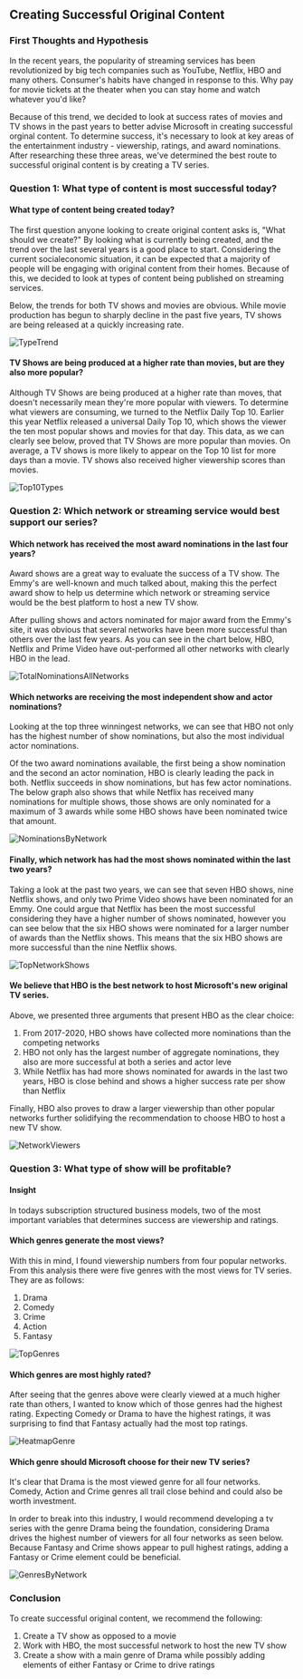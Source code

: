 ## Creating Successful Original Content
### First Thoughts and Hypothesis

In the recent years, the popularity of streaming services has been revolutionized by big tech companies such as YouTube, Netflix, HBO and many others. Consumer's habits have changed in response to this. Why pay for movie tickets at the theater when you can stay home and watch whatever you'd like? 

Because of this trend, we decided to look at success rates of movies and TV shows in the past years to better advise Microsoft in creating successful orginal content. To determine success, it's necessary to look at key areas of the entertainment industry - viewership, ratings, and award nominations. After researching these three areas, we've determined the best route to successful original content is by creating a TV series. 

### Question 1: What type of content is most successful today? 
#### What type of content being created today? 

The first question anyone looking to create original content asks is, "What should we create?" By looking what is currently being created, and the trend over the last several years is a good place to start. Considering the current socialeconomic situation, it can be expected that a majority of people will be engaging with original content from their homes. Because of this, we decided to look at types of content being published on streaming services. 

Below, the trends for both TV shows and movies are obvious. While movie production has begun to sharply decline in the past five years, TV shows are being released at a quickly increasing rate. 

![TypeTrend](https://github.com/drrausch/dsc-phase-1-project-online/blob/dana_branch/Images/TypeTrend.png) 

#### TV Shows are being produced at a higher rate than movies, but are they also more popular? 

Although TV Shows are being produced at a higher rate than moves, that doesn't necessarily mean they're more popular with viewers. To determine what viewers are consuming, we turned to the Netflix Daily Top 10. Earlier this year Netflix released a universal Daily Top 10, which shows the viewer the ten most popular shows and movies for that day. This data, as we can clearly see below, proved that TV Shows are more popular than movies. On average, a TV shows is more likely to appear on the Top 10 list for more days than a movie. TV shows also received higher viewership scores than movies. 

![Top10Types](https://github.com/drrausch/dsc-phase-1-project-online/blob/dana_branch/Images/Top10Types.png)

### Question 2: Which network or streaming service would best support our series?   
#### Which network has received the most award nominations in the last four years? 

Award shows are a great way to evaluate the success of a TV show. The Emmy's are well-known and much talked about, making this the perfect award show to help us determine which network or streaming service would be the best platform to host a new TV show.

After pulling shows and actors nominated for major award from the Emmy's site, it was obvious that several networks have been more successful than others over the last few years. As you can see in the chart below, HBO, Netflix and Prime Video have out-performed all other networks with clearly HBO in the lead. 

![TotalNominationsAllNetworks](https://github.com/drrausch/dsc-phase-1-project-online/blob/dana_branch/Images/TotalNominationsAllNetworks.png)

#### Which networks are receiving the most independent show and actor nominations? 

Looking at the top three winningest networks, we can see that HBO not only has the highest number of show nominations, but also the most individual actor nominations. 

Of the two award nominations available, the first being a show nomination and the second an actor nomination, HBO is clearly leading the pack in both. Netflix succeeds in show nominations, but has few actor nominations. The below graph also shows that while Netflix has received many nominations for multiple shows, those shows are only nominated for a maximum of 3 awards while some HBO shows have been nominated twice that amount.

![NominationsByNetwork](https://github.com/drrausch/dsc-phase-1-project-online/blob/dana_branch/Images/NominationsByNetwork.png)

#### Finally, which network has had the most shows nominated within the last two years? 

Taking a look at the past two years, we can see that seven HBO shows, nine Netflix shows, and only two Prime Video shows have been nominated for an Emmy. One could argue that Netflix has been the most successful considering they have a higher number of shows nominated, however you can see below that the six HBO shows were nominated for a larger number of awards than the Netflix shows. This means that the six HBO shows are more successful than the nine Netflix shows. 

![TopNetworkShows](https://github.com/drrausch/dsc-phase-1-project-online/blob/dana_branch/Images/TopNetworkShows.png)

#### We believe that HBO is the best network to host Microsoft's new original TV series.

Above, we presented three arguments that present HBO as the clear choice: 
1. From 2017-2020, HBO shows have collected more nominations than the competing networks 
2. HBO not only has the largest number of aggregate nominations, they also are more successful at both a series and actor leve 
3. While Netflix has had more shows nominated for awards in the last two years, HBO is close behind and shows a higher success rate per show than Netflix 

Finally, HBO also proves to draw a larger viewership than other popular networks further solidifying the recommendation to choose HBO to host a new TV show. 

![NetworkViewers](https://github.com/drrausch/dsc-phase-1-project-online/blob/dana_branch/Images/NetworkViews.png)

### Question 3: What type of show will be profitable? 
#### Insight

In todays subscription structured business models, two of the most important variables that determines success are viewership and ratings. 

#### Which genres generate the most views? 

With this in mind, I found viewership numbers from four popular networks. From this analysis there were five genres with the most views for TV series. They are as follows:

1. Drama
2. Comedy
3. Crime
4. Action
5. Fantasy

![TopGenres](https://github.com/drrausch/dsc-phase-1-project-online/blob/dana_branch/Images/TopGenres.png)

#### Which genres are most highly rated? 

After seeing that the genres above were clearly viewed at a much higher rate than others, I wanted to know which of those genres had the highest rating. Expecting Comedy or Drama to have the highest ratings, it was surprising to find that Fantasy actually had the most top ratings. 

![HeatmapGenre](https://github.com/drrausch/dsc-phase-1-project-online/blob/dana_branch/Images/HeatmapGenre.png)

#### Which genre should Microsoft choose for their new TV series? 

It's clear that Drama is the most viewed genre for all four networks. Comedy, Action and Crime genres all trail close behind and could also be worth investment. 

In order to break into this industry, I would recommend developing a tv series with the genre Drama being the foundation, considering Drama drives the highest number of viewers for all four networks as seen below. Because Fantasy and Crime shows appear to pull highest ratings, adding a Fantasy or Crime element could be beneficial. 

![GenresByNetwork](https://github.com/drrausch/dsc-phase-1-project-online/blob/dana_branch/Images/GenresByNetwork.png)

### Conclusion

To create successful original content, we recommend the following: 

1. Create a TV show as opposed to a movie 
2. Work with HBO, the most successful network to host the new TV show
3. Create a show with a main genre of Drama while possibly adding elements of either Fantasy or Crime to drive ratings 
